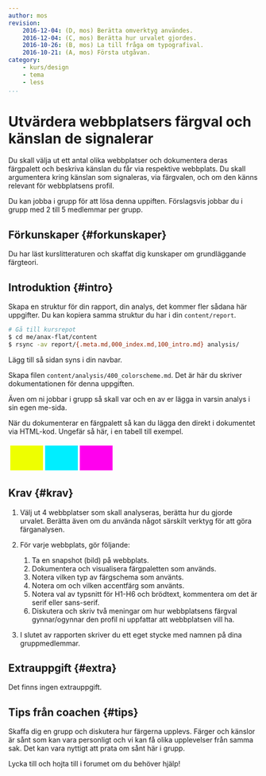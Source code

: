 ```yaml
---
author: mos
revision:
    2016-12-04: (D, mos) Berätta omverktyg användes.
    2016-12-04: (C, mos) Berätta hur urvalet gjordes.
    2016-10-26: (B, mos) La till fråga om typografival.
    2016-10-21: (A, mos) Första utgåvan.
category:
    - kurs/design
    - tema
    - less
...
```

Utvärdera webbplatsers färgval och känslan de signalerar
===================================

Du skall välja ut ett antal olika webbplatser och dokumentera deras färgpalett och beskriva känslan du får via respektive webbplats. Du skall argumentera kring känslan som signaleras, via färgvalen, och om den känns relevant för webbplatsens profil.

Du kan jobba i grupp för att lösa denna uppiften. Förslagsvis jobbar du i grupp med 2 till 5 medlemmar per grupp.

<!--more-->



Förkunskaper {#forkunskaper}
-----------------------

Du har läst kurslitteraturen och skaffat dig kunskaper om grundläggande färgteori.



Introduktion {#intro}
-----------------------

Skapa en struktur för din rapport, din analys, det kommer fler sådana här uppgifter. Du kan kopiera samma struktur du har i din `content/report`. 

```bash
# Gå till kursrepot
$ cd me/anax-flat/content
$ rsync -av report/{.meta.md,000_index.md,100_intro.md} analysis/
```

Lägg till så sidan syns i din navbar.

Skapa filen `content/analysis/400_colorscheme.md`. Det är här du skriver dokumentationen för denna uppgiften.

Även om ni jobbar i grupp så skall var och en av er lägga in varsin analys i sin egen me-sida.

När du dokumenterar en färgpalett så kan du lägga den direkt i dokumentet via HTML-kod. Ungefär så här, i en tabell till exempel.

<table style="border-spacing: 4px; border-collapse: separate">
<tr>
<td style="height: 50px; width: 50px; background-color: #ef0">
<td style="height: 50px; width: 50px; background-color: #0ef">
<td style="height: 50px; width: 50px; background-color: #f0e">
</tr>
</table>



Krav {#krav}
-----------------------

1. Välj ut 4 webbplatser som skall analyseras, berätta hur du gjorde urvalet. Berätta även om du använda något särskilt verktyg för att göra färganalysen.

1. För varje webbplats, gör följande:
    1. Ta en snapshot (bild) på webbplats.
    1. Dokumentera och visualisera färgpaletten som används.
    1. Notera vilken typ av färgschema som använts.
    1. Notera om och vilken accentfärg som använts.
    1. Notera val av typsnitt för H1-H6 och brödtext, kommentera om det är serif eller sans-serif.
    1. Diskutera och skriv två meningar om hur webbplatsens färgval gynnar/ogynnar den profil ni uppfattar att webbplatsen vill ha.

1. I slutet av rapporten skriver du ett eget stycke med namnen på dina gruppmedlemmar.



Extrauppgift {#extra}
-----------------------

Det finns ingen extrauppgift.



Tips från coachen {#tips}
-----------------------

Skaffa dig en grupp och diskutera hur färgerna upplevs. Färger och känslor är sånt som kan vara personligt och vi kan få olika upplevelser från samma sak. Det kan vara nyttigt att prata om sånt här i grupp.

Lycka till och hojta till i forumet om du behöver hjälp!
